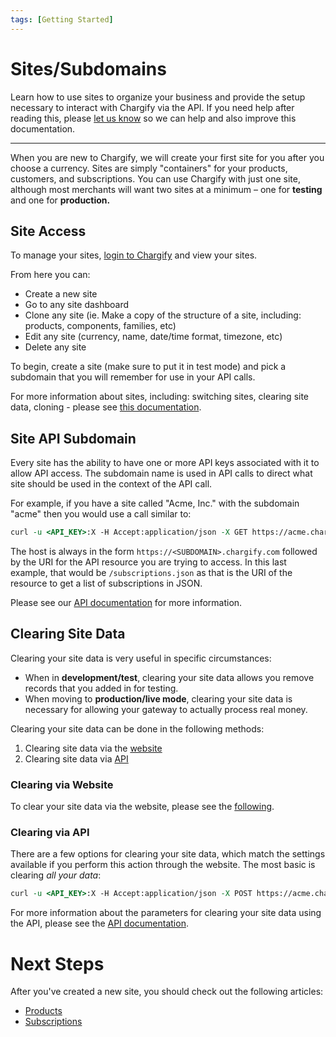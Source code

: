 ```yaml
---
tags: [Getting Started]
---
```


# Sites/Subdomains

Learn how to use sites to organize your business and provide the setup necessary to interact with Chargify via the API. If you need help after reading this, please [let us know](./Overview.md#support) so we can help and also improve this documentation.

----------

When you are new to Chargify, we will create your first site for you after you choose a currency. Sites are simply "containers" for your products, customers, and subscriptions. You can use Chargify with just one site, although most merchants will want two sites at a minimum – one for **testing** and one for **production.**

## Site Access

To manage your sites, [login to Chargify](https://app.chargify.com/login) and view your sites.

From here you can:

* Create a new site
* Go to any site dashboard
* Clone any site (ie. Make a copy of the structure of a site, including: products, components, families, etc)
* Edit any site (currency, name, date/time format, timezone, etc)
* Delete any site

To begin, create a site (make sure to put it in test mode) and pick a subdomain that you will remember for use in your API calls.

For more information about sites, including: switching sites, clearing site data, cloning - please see [this documentation](https://chargify.zendesk.com/hc/en-us/articles/4407870738587).

## Site API Subdomain

Every site has the ability to have one or more API keys associated with it to allow API access. The subdomain name is used in API calls to direct what site should be used in the context of the API call.

For example, if you have a site called "Acme, Inc." with the subdomain "acme" then you would use a call similar to:

```perl
curl -u <API_KEY>:X -H Accept:application/json -X GET https://acme.chargify.com/subscriptions.json
```

The host is always in the form `https://<SUBDOMAIN>.chargify.com` followed by the URI for the API resource you are trying to access. In this last example, that would be `/subscriptions.json` as that is the URI of the resource to get a list of subscriptions in JSON.

Please see our [API documentation](https://developers.chargify.com/docs/api-docs/YXBpOjE0MTA4MjYx-chargify-api) for more information.

## Clearing Site Data

Clearing your site data is very useful in specific circumstances:

* When in **development/test**, clearing your site data allows you remove records that you added in for testing.
* When moving to **production/live mode**, clearing your site data is necessary for allowing your gateway to actually process real money.

Clearing your site data can be done in the following methods:

1. Clearing site data via the [website](#clearing-via-website)
2. Clearing site data via [API](#clearing-via-api)

### Clearing via Website

To clear your site data via the website, please see the [following](https://chargify.zendesk.com/hc/en-us/articles/4407864367387).

### Clearing via API

There are a few options for clearing your site data, which match the settings available if you perform this action through the website. The most basic is clearing *all your data*:

```perl
curl -u <API_KEY>:X -H Accept:application/json -X POST https://acme.chargify.com/sites/clear_data.json
```

For more information about the parameters for clearing your site data using the API, please see the [API documentation](https://developers.chargify.com/docs/api-docs/b3A6MTQxMDgyNjk-clear-site-data).

# Next Steps

After you've created a new site, you should check out the following articles:

* [Products](./Products.md)
* [Subscriptions](../basics/Signups.md)

